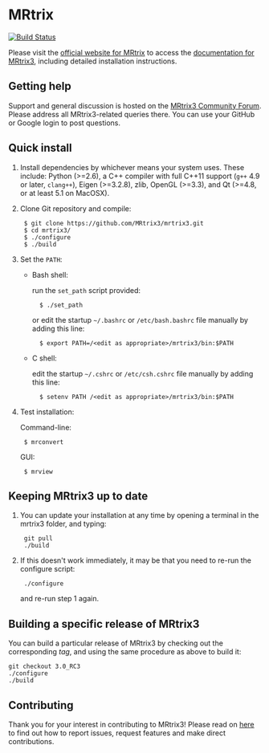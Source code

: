 # MRtrix

[![Build Status](https://github.com/MRtrix3/mrtrix3/workflows/checks/badge.svg)](https://github.com/MRtrix3/mrtrix3/actions)

Please visit the [official website for MRtrix](http://www.mrtrix.org) to access the [documentation for MRtrix3](http://mrtrix.readthedocs.org/), including detailed installation instructions.

## Getting help

Support and general discussion is hosted on the [MRtrix3 Community Forum](http://community.mrtrix.org/). Please
address all MRtrix3-related queries there. You can use your GitHub or Google login to post questions.

## Quick install

1. Install dependencies by whichever means your system uses. 
   These include: Python (>=2.6), a C++ compiler with full C++11 support (`g++` 4.9 or later, `clang++`), 
   Eigen (>=3.2.8), zlib, OpenGL (>=3.3), and Qt (>=4.8, or at least 5.1 on MacOSX).

2. Clone Git repository and compile:

        $ git clone https://github.com/MRtrix3/mrtrix3.git
        $ cd mrtrix3/
        $ ./configure
        $ ./build

3. Set the `PATH`:

    * Bash shell:

      run the `set_path` script provided:

            $ ./set_path

      or edit the startup `~/.bashrc` or `/etc/bash.bashrc` file manually by adding this line:

            $ export PATH=/<edit as appropriate>/mrtrix3/bin:$PATH

    * C shell:

      edit the startup `~/.cshrc` or `/etc/csh.cshrc` file manually by adding this line:

            $ setenv PATH /<edit as appropriate>/mrtrix3/bin:$PATH

4. Test installation:

    Command-line:

        $ mrconvert

    GUI:

        $ mrview

## Keeping MRtrix3 up to date

1. You can update your installation at any time by opening a terminal in the mrtrix3 folder, and typing:

        git pull
        ./build

2. If this doesn't work immediately, it may be that you need to re-run the configure script:

        ./configure

    and re-run step 1 again.

## Building a specific release of MRtrix3

You can build a particular release of MRtrix3 by checking out the corresponding _tag_, and using the same procedure as above to build it:

    git checkout 3.0_RC3
    ./configure
    ./build
    
## Contributing

Thank you for your interest in contributing to MRtrix3! Please read on [here](CONTRIBUTING.md) to find out how to report issues, request features and make direct contributions. 
